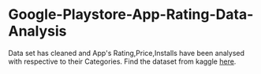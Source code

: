 # Google-Playstore-App-Rating-Data-Analysis
Data set has cleaned and App's Rating,Price,Installs have been analysed with respective to their Categories.
Find the dataset from kaggle [here](https://www.kaggle.com/lava18/google-play-store-apps).
